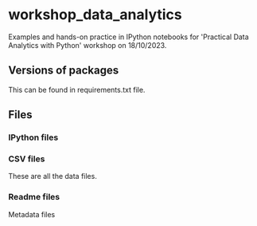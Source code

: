 # workshop_data_analytics

Examples and hands-on practice in IPython notebooks for 'Practical Data Analytics with Python' workshop on 18/10/2023. 

## Versions of packages
This can be found in requirements.txt file.

## Files

### IPython files

### CSV files
These are all the data files.

### Readme files
Metadata files
